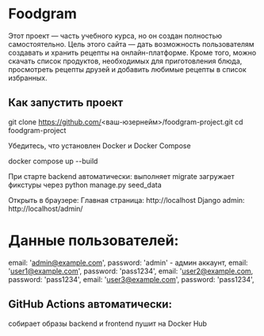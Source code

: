 # Foodgram
Этот проект — часть учебного курса, но он создан полностью самостоятельно.
Цель этого сайта — дать возможность пользователям создавать и хранить рецепты на онлайн-платформе. Кроме того, можно скачать список продуктов, необходимых для приготовления блюда, просмотреть рецепты друзей и добавить любимые рецепты в список избранных.

## Как запустить проект
git clone https://github.com/<ваш-юзернейм>/foodgram-project.git
cd foodgram-project

Убедитесь, что установлен Docker и Docker Compose

docker compose up --build

При старте backend автоматически:
выполняет migrate
загружает фикстуры через python manage.py seed_data

Открыть в браузере:
Главная страница: http://localhost
Django admin: http://localhost/admin/

# Данные пользователей:
email: 'admin@example.com', password: 'admin' - админ аккаунт,
email: 'user1@example.com', password: 'pass1234',
email: 'user2@example.com, password: 'pass1234',
email: 'user3@example.com', password: 'pass1234',

## GitHub Actions автоматически:
собирает образы backend и frontend
пушит на Docker Hub
